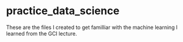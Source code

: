 # practice_data_science
These are the files I created to get familliar with the machine learning I learned from the GCI lecture.
